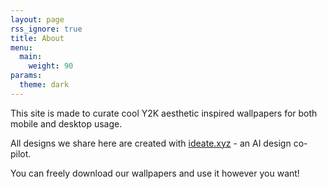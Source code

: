 ```yaml
---
layout: page
rss_ignore: true
title: About
menu:
  main:
    weight: 90
params:
  theme: dark
---
```


This site is made to curate cool Y2K aesthetic inspired wallpapers for both mobile and desktop usage. 

All designs we share here are created with [ideate.xyz](https://ideate.xyz) - an AI design co-pilot. 

You can freely download our wallpapers and use it however you want!
